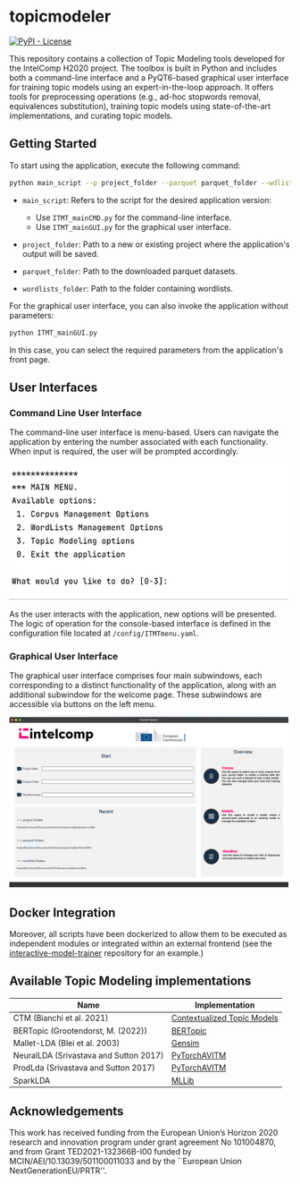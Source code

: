 # topicmodeler

[![PyPI - License](https://img.shields.io/badge/license-MIT-green.svg)](https://github.com/IntelCompH2020/topicmodeler/blob/main/LICENSE)


This repository contains a collection of Topic Modeling tools developed for the IntelComp H2020 project. The toolbox is built in Python and includes both a command-line interface and a PyQT6-based graphical user interface for training topic models using an expert-in-the-loop approach. It offers tools for preprocessing operations (e.g., ad-hoc stopwords removal, equivalences substitution), training topic models using state-of-the-art implementations, and curating topic models.

## Getting Started

To start using the application, execute the following command:

```bash
python main_script --p project_folder --parquet parquet_folder --wdlist wordlists_folder
```

- `main_script`: Refers to the script for the desired application version:
  - Use `ITMT_mainCMD.py` for the command-line interface.
  - Use `ITMT_mainGUI.py` for the graphical user interface.

- `project_folder`: Path to a new or existing project where the application's output will be saved.
  
- `parquet_folder`: Path to the downloaded parquet datasets.

- `wordlists_folder`: Path to the folder containing wordlists.

For the graphical user interface, you can also invoke the application without parameters:

```bash
python ITMT_mainGUI.py
```

In this case, you can select the required parameters from the application's front page.

## User Interfaces

### Command Line User Interface

The command-line user interface is menu-based. Users can navigate the application by entering the number associated with each functionality. When input is required, the user will be prompted accordingly.

<img src='images/menu.png' width='500'>

As the user interacts with the application, new options will be presented. The logic of operation for the console-based interface is defined in the configuration file located at `/config/ITMTmenu.yaml`.

### Graphical User Interface

The graphical user interface comprises four main subwindows, each corresponding to a distinct functionality of the application, along with an additional subwindow for the welcome page. These subwindows are accessible via buttons on the left menu.

<img src='images/welcome_page.png' width='500'>

## Docker Integration

Moreover, all scripts have been dockerized to allow them to be executed as independent modules or integrated within an external frontend (see the [interactive-model-trainer](https://github.com/IntelCompH2020/interactive-model-trainer) repository for an example.)

## Available Topic Modeling implementations

| Name           | Implementation                                      |
|----------------|-----------------------------------------------------|
| CTM (Bianchi et al. 2021) | [Contextualized Topic Models](https://github.com/MilaNLProc/contextualized-topic-models) |
| BERTopic (Grootendorst, M. (2022))    | [BERTopic](https://github.com/MaartenGr/BERTopic)            |
| Mallet-LDA (Blei et al. 2003)     | [Gensim](https://github.com/mimno/Mallet)         |
| NeuralLDA (Srivastava and Sutton 2017) | [PyTorchAVITM](https://github.com/estebandito22/PyTorchAVITM) |
| ProdLda (Srivastava and Sutton 2017)   | [PyTorchAVITM](https://github.com/estebandito22/PyTorchAVITM) |
| SparkLDA   | [MLLib](https://spark.apache.org/docs/latest/api/python/reference/api/pyspark.ml.clustering.LDA.html) |

## Acknowledgements

This work has received funding from the European Union’s Horizon 2020 research and innovation program under grant agreement No 101004870, and from Grant TED2021-132366B-I00 funded by MCIN/AEI/10.13039/501100011033 and by the ``European Union NextGenerationEU/PRTR''.